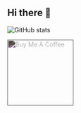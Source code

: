 ## Hi there 👋
![GitHub stats](https://github-readme-stats.vercel.app/api?username=keytonic&theme=dark&show_icons=true)


<a href="https://www.buymeacoffee.com/drootown" target="_blank"><img style="filter: invert(0.75);" src="https://cdn.buymeacoffee.com/buttons/v2/default-white.png" alt="Buy Me A Coffee" width="150" ></a>


<!--
**keytonic/keytonic** is a ✨ _special_ ✨ repository because its `README.md` (this file) appears on your GitHub profile.

Here are some ideas to get you started:

- 🔭 I’m currently working on ...
- 🌱 I’m currently learning ...
- 👯 I’m looking to collaborate on ...
- 🤔 I’m looking for help with ...
- 💬 Ask me about ...
- 📫 How to reach me: ...
- 😄 Pronouns: ...
- ⚡ Fun fact: ...
-->
